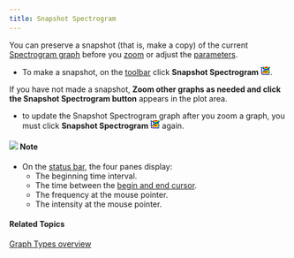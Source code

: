 ```yaml
---
title: Snapshot Spectrogram
---
```


You can preserve a snapshot (that is, make a copy) of the current [Spectrogram graph](spectrogram) before you [zoom](../zoom) or adjust the [parameters](../parameters/spectrogram-tab).

- To make a snapshot, on the [toolbar](../../../toolbar/toolbar) click **Snapshot Spectrogram** ![](../../../../images/062.png).

If you have not made a snapshot, **Zoom other graphs as needed and click the Snapshot Spectrogram button** appears in the plot area.

- to update the Snapshot Spectrogram graph after you zoom a graph, you must click **Snapshot Spectrogram** ![](../../../../images/062.png) again.

#### ![](../../../../images/001.png) **Note**
- On the [status bar](../../tools/status-bar), the four panes display:
  - The beginning time interval.
  - The time between the [begin and end cursor](../begin-end-cursors).
  - The frequency at the mouse pointer.
  - The intensity at the mouse pointer.

#### **Related Topics**
[Graph Types overview](overview)
